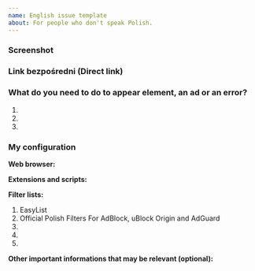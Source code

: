 ```yaml
---
name: English issue template
about: For people who don't speak Polish.
---
```


<!--
Thanks for reporting to Polish Filters for AdBlock, uBlock and AdGuard.
-->
### Screenshot
<!--
Drag and drop your screenshot here or place a link to it.
-->

### Link bezpośredni (Direct link)
<!--
Insert here a direct link to the page, where the element, ad or error occurs.
-->

### What do you need to do to appear element, an ad or an error?
1.
2.
3.


### My configuration
**Web browser:**

**Extensions and scripts:**

**Filter lists:**
1. EasyList
2. Official Polish Filters For AdBlock, uBlock Origin and AdGuard
2.
3.
4.

**Other important informations that may be relevant (optional):**

